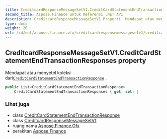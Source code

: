 ```yaml
---
title: CreditcardResponseMessageSetV1.CreditCardStatementEndTransactionResponses
second_title: Aspose.Finance untuk Referensi .NET API
description: CreditcardResponseMessageSetV1 Properti. Mendapat atau menyetel koleksi dariCreditCardStatementEndTransactionResponse .
type: docs
weight: 20
url: /id/net/aspose.finance.ofx/creditcardresponsemessagesetv1/creditcardstatementendtransactionresponses/
---
```

## CreditcardResponseMessageSetV1.CreditCardStatementEndTransactionResponses property

Mendapat atau menyetel koleksi dari[`CreditCardStatementEndTransactionResponse`](../../../aspose.finance.ofx.creditcard/creditcardstatementendtransactionresponse/) .

```csharp
public List<CreditCardStatementEndTransactionResponse> 
    CreditCardStatementEndTransactionResponses { get; set; }
```

### Lihat juga

* class [CreditCardStatementEndTransactionResponse](../../../aspose.finance.ofx.creditcard/creditcardstatementendtransactionresponse/)
* class [CreditcardResponseMessageSetV1](../)
* ruang nama [Aspose.Finance.Ofx](../../creditcardresponsemessagesetv1/)
* perakitan [Aspose.Finance](../../../)


